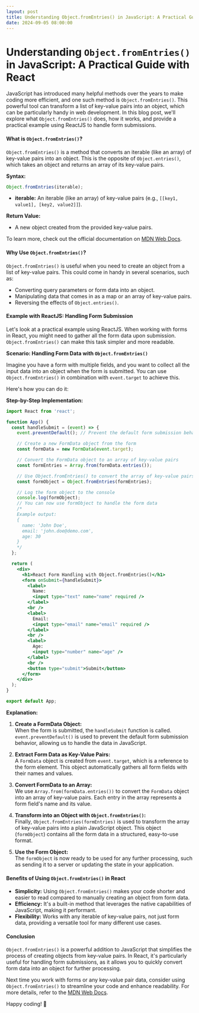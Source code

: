 ```yaml
---
layout: post
title: Understanding Object.fromEntries() in JavaScript: A Practical Guide with React
date: 2024-09-05 08:00:00
---
```

# Understanding `Object.fromEntries()` in JavaScript: A Practical Guide with React

JavaScript has introduced many helpful methods over the years to make coding more efficient, and one such method is `Object.fromEntries()`. This powerful tool can transform a list of key-value pairs into an object, which can be particularly handy in web development. In this blog post, we'll explore what `Object.fromEntries()` does, how it works, and provide a practical example using ReactJS to handle form submissions.

#### What is `Object.fromEntries()`?

`Object.fromEntries()` is a method that converts an iterable (like an array) of key-value pairs into an object. This is the opposite of `Object.entries()`, which takes an object and returns an array of its key-value pairs.

**Syntax:**

```javascript
Object.fromEntries(iterable);
```

- **iterable:** An iterable (like an array) of key-value pairs (e.g., `[[key1, value1], [key2, value2]]`).

**Return Value:**

- A new object created from the provided key-value pairs.

To learn more, check out the official documentation on [MDN Web Docs](https://developer.mozilla.org/en-US/docs/Web/JavaScript/Reference/Global_Objects/Object/fromEntries).

#### Why Use `Object.fromEntries()`?

`Object.fromEntries()` is useful when you need to create an object from a list of key-value pairs. This could come in handy in several scenarios, such as:

- Converting query parameters or form data into an object.
- Manipulating data that comes in as a map or an array of key-value pairs.
- Reversing the effects of `Object.entries()`.

#### Example with ReactJS: Handling Form Submission

Let's look at a practical example using ReactJS. When working with forms in React, you might need to gather all the form data upon submission. `Object.fromEntries()` can make this task simpler and more readable.

**Scenario: Handling Form Data with `Object.fromEntries()`**

Imagine you have a form with multiple fields, and you want to collect all the input data into an object when the form is submitted. You can use `Object.fromEntries()` in combination with `event.target` to achieve this.

Here's how you can do it:

**Step-by-Step Implementation:**

```jsx
import React from 'react';

function App() {
  const handleSubmit = (event) => {
    event.preventDefault(); // Prevent the default form submission behavior

    // Create a new FormData object from the form
    const formData = new FormData(event.target);

    // Convert the FormData object to an array of key-value pairs
    const formEntries = Array.from(formData.entries());

    // Use Object.fromEntries() to convert the array of key-value pairs into an object
    const formObject = Object.fromEntries(formEntries);

    // Log the form object to the console
    console.log(formObject);
    // You can now use formObject to handle the form data
    /*
    Example output:
    {
      name: 'John Doe',
      email: 'john.doe@demo.com',
      age: 30
    }
    */
  };

  return (
    <div>
      <h1>React Form Handling with Object.fromEntries()</h1>
      <form onSubmit={handleSubmit}>
        <label>
          Name:
          <input type="text" name="name" required />
        </label>
        <br />
        <label>
          Email:
          <input type="email" name="email" required />
        </label>
        <br />
        <label>
          Age:
          <input type="number" name="age" />
        </label>
        <br />
        <button type="submit">Submit</button>
      </form>
    </div>
  );
}

export default App;
```

**Explanation:**

1. **Create a FormData Object:**  
   When the form is submitted, the `handleSubmit` function is called. `event.preventDefault()` is used to prevent the default form submission behavior, allowing us to handle the data in JavaScript.

2. **Extract Form Data as Key-Value Pairs:**  
   A `FormData` object is created from `event.target`, which is a reference to the form element. This object automatically gathers all form fields with their names and values.

3. **Convert FormData to an Array:**  
   We use `Array.from(formData.entries())` to convert the `FormData` object into an array of key-value pairs. Each entry in the array represents a form field's name and its value.

4. **Transform into an Object with `Object.fromEntries()`:**  
   Finally, `Object.fromEntries(formEntries)` is used to transform the array of key-value pairs into a plain JavaScript object. This object (`formObject`) contains all the form data in a structured, easy-to-use format.

5. **Use the Form Object:**  
   The `formObject` is now ready to be used for any further processing, such as sending it to a server or updating the state in your application.

#### Benefits of Using `Object.fromEntries()` in React

- **Simplicity:** Using `Object.fromEntries()` makes your code shorter and easier to read compared to manually creating an object from form data.
- **Efficiency:** It's a built-in method that leverages the native capabilities of JavaScript, making it performant.
- **Flexibility:** Works with any iterable of key-value pairs, not just form data, providing a versatile tool for many different use cases.

#### Conclusion

`Object.fromEntries()` is a powerful addition to JavaScript that simplifies the process of creating objects from key-value pairs. In React, it's particularly useful for handling form submissions, as it allows you to quickly convert form data into an object for further processing.

Next time you work with forms or any key-value pair data, consider using `Object.fromEntries()` to streamline your code and enhance readability. For more details, refer to the [MDN Web Docs](https://developer.mozilla.org/en-US/docs/Web/JavaScript/Reference/Global_Objects/Object/fromEntries).

Happy coding! 🎉

